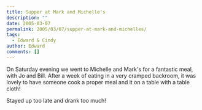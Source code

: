 ```yaml
---
title: Supper at Mark and Michelle's
description: ""
date: 2005-03-07
permalink: 2005/03/07/supper-at-mark-and-michelles/
tags:
  - Edward & Cindy
author: Edward
comments: []
---
```


On Saturday evening we went to Michelle and Mark\'s for a fantastic
meal, with Jo and Bill. After a week of eating in a very cramped
backroom, it was lovely to have someone cook a proper meal and it on a
table with a table cloth!

Stayed up too late and drank too much!

